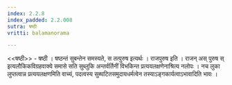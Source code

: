 ```yaml
---
index: 2.2.8
index_padded: 2.2.008
sutra: षष्ठी
vritti: balamanorama

---
```

<<षष्ठी>> - षष्ठी । षष्ठन्तं सुबन्तेन समस्यते, स तत्पुरुष इत्यर्थः । राजपुरुष इति । राजन् अस् पुरुष स् इत्यलौकिकविग्रहवाक्ये समासे सति सुब्लुकि अन्तर्वर्तिनीं विभकिन्त प्रत्ययलक्षणेनाश्रित्य नलोपः । नच लुका लुप्तत्वान्न प्रत्ययलक्षणमिति वाच्यं, पदत्वस्य सुब्घटितसमुदायधर्मत्वेन तस्याऽङ्गकार्यत्वाऽभावादिति भावः ।
